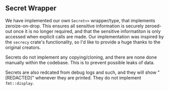 ## Secret Wrapper

We have implemented our own `Secret<>` wrapper/type, that implements zeroize-on-drop. This ensures all sensitive information is securely zeroed-out once it is no longer required, and that the sensitive informatiton is only accessed when explicit calls are made. Our implementation was inspired by the `secrecy` crate's functionality, so I'd like to provide a huge thanks to the original creators.

Secrets do not implement any copying/cloning, and there are none done manually within the codebase. This is to prevent possible leaks of data.

Secrets are also redcated from debug logs and such, and they will show "[REDACTED]" whenever they are printed. They do not implement `fmt::display`.